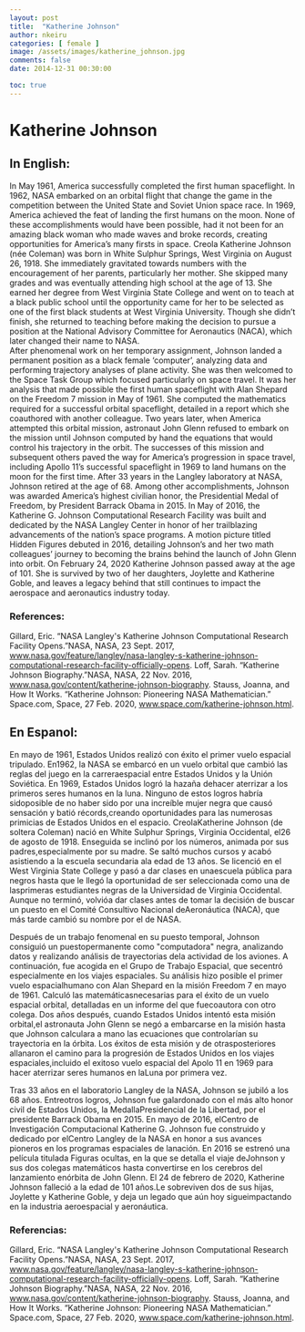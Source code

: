 ```yaml
---
layout: post
title:  "Katherine Johnson"
author: nkeiru
categories: [ female ]
image: /assets/images/katherine_johnson.jpg
comments: false
date: 2014-12-31 00:30:00

toc: true
---
```

<!-- English Section -->
# Katherine Johnson

## In English: 
In May 1961, America successfully completed the first human spaceflight. In 1962, NASA embarked on an orbital flight that change the game in the competition between the United State and Soviet Union space race. In 1969, America achieved the feat of landing the first humans on the  moon.  None  of  these  accomplishments  would  have  been  possible,  had  it  not  been  for  an  amazing black woman who made waves and broke records, creating opportunities for America’s many firsts in space. Creola Katherine Johnson (née Coleman) was born in White Sulphur Springs, West  Virginia  on  August  26,  1918.  She  immediately  gravitated  towards  numbers  with  the  encouragement  of  her  parents,  particularly  her  mother.  She  skipped  many  grades  and  was  eventually attending high school at the age of 13. She earned her degree from West Virginia State College  and  went  on  to teach  at  a  black  public  school  until  the  opportunity  came  for  her  to  be  selected as one of the first black students at West Virginia University. Though she didn’t finish, she returned to teaching before making the decision to pursue a position at the National Advisory Committee for Aeronautics (NACA), which later changed their name to NASA.  
After  phenomenal  work  on  her  temporary  assignment,  Johnson landed  a  permanent  position as a black female ‘computer’, analyzing data and performing trajectory analyses of plane activity.  She  was  then welcomed  to  the  Space  Task  Group  which  focused  particularly  on  space  travel. It was her analysis that made possible the first human spaceflight with Alan Shepard on the Freedom  7  mission  in  May  of  1961.  She  computed  the  mathematics  required  for  a  successful  orbital spaceflight, detailed in a report which she coauthored with another colleague. Two years later, when America attempted this orbital mission, astronaut John Glenn refused to embark on the mission  until  Johnson  computed  by  hand  the  equations  that  would  control  his  trajectory  in  the  orbit.  The  successes  of this  mission  and  subsequent  others  paved  the  way  for  America’s  progression in space travel, including Apollo 11’s successful spaceflight in 1969 to land humans on the moon for the first time.  After 33 years in the Langley laboratory at NASA, Johnson retired at the age of 68. Among other accomplishments, Johnson was awarded America’s highest civilian honor, the Presidential Medal of  Freedom,   by  President  Barrack  Obama  in  2015. In  May  of  2016,  the  Katherine  G.  Johnson Computational Research Facility was built and dedicated by the NASA Langley Center in honor of her trailblazing advancements of the nation’s space programs. A motion picture titled Hidden  Figures  debuted  in  2016,  detailing  Johnson’s  and her two  math  colleagues’  journey to becoming the brains behind the launch of John Glenn into orbit. On February 24, 2020 Katherine Johnson  passed  away  at  the  age  of  101.  She  is  survived  by  two  of  her  daughters,  Joylette  and  Katherine  Goble,  and  leaves  a  legacy  behind  that  still  continues  to  impact  the  aerospace  and  aeronautics industry today. 

### References:
Gillard, Eric. “NASA Langley's Katherine Johnson Computational Research Facility Opens.”NASA, NASA, 23 Sept. 2017, www.nasa.gov/feature/langley/nasa-langley-s-katherine-johnson-computational-research-facility-officially-opens. Loff, Sarah. “Katherine Johnson Biography.”NASA, NASA, 22 Nov. 2016, www.nasa.gov/content/katherine-johnson-biography. Stauss, Joanna, and How It Works. “Katherine Johnson: Pioneering NASA Mathematician.” Space.com, Space, 27 Feb. 2020, www.space.com/katherine-johnson.html.

<!-- Spanish Section -->
## En Espanol: 
En mayo de 1961, Estados Unidos realizó con éxito el primer vuelo espacial tripulado. En1962, la NASA se embarcó en un vuelo orbital que cambió las reglas del juego en la carreraespacial entre Estados Unidos y la Unión Soviética. En 1969, Estados Unidos logró la hazaña dehacer aterrizar a los primeros seres humanos en la luna. Ninguno de estos logros habría sidoposible de no haber sido por una increíble mujer negra que causó sensación y batió récords,creando oportunidades para las numerosas primicias de Estados Unidos en el espacio. CreolaKatherine Johnson (de soltera Coleman) nació en White Sulphur Springs, Virginia Occidental, el26   de   agosto   de   1918.   Enseguida   se   inclinó   por   los   números,   animada   por   sus   padres,especialmente por su madre. Se saltó muchos cursos y acabó asistiendo a la escuela secundaria ala edad de 13 años. Se licenció en el West Virginia State College y pasó a dar clases en unaescuela pública para negros hasta que le llegó la oportunidad de ser seleccionada como una de lasprimeras estudiantes negras de la Universidad de Virginia Occidental. Aunque no terminó, volvióa dar clases antes de tomar la decisión de buscar un puesto en el Comité Consultivo Nacional deAeronáutica (NACA), que más tarde cambió su nombre por el de NASA. 

Después de un trabajo fenomenal en su puesto temporal, Johnson consiguió un puestopermanente como "computadora" negra, analizando datos y realizando análisis de trayectorias dela actividad de los aviones. A continuación, fue acogida en el Grupo de Trabajo Espacial, que secentró especialmente en los viajes espaciales. Su análisis hizo posible el primer vuelo espacialhumano con Alan Shepard en la misión Freedom 7 en mayo de 1961. Calculó las matemáticasnecesarias   para   el   éxito   de   un   vuelo   espacial   orbital,   detalladas   en   un   informe   del   que   fuecoautora con otro colega. Dos años después, cuando Estados Unidos intentó esta misión orbital,el astronauta John Glenn se negó a embarcarse en la misión hasta que Johnson calculara a mano
las ecuaciones que controlarían su trayectoria en la órbita. Los éxitos de esta misión y de otrasposteriores allanaron el camino para la progresión de Estados Unidos en los viajes espaciales,incluido el exitoso vuelo espacial del Apolo 11 en 1969 para hacer aterrizar seres humanos en laLuna por primera vez.

Tras 33 años en el laboratorio Langley de la NASA, Johnson se jubiló a los 68 años. Entreotros logros, Johnson fue galardonado con el más alto honor civil de Estados Unidos, la MedallaPresidencial de la Libertad, por el presidente Barrack Obama en 2015. En mayo de 2016, elCentro de Investigación Computacional Katherine G. Johnson fue construido y dedicado por elCentro Langley de la NASA en honor a sus avances pioneros en los programas espaciales de lanación. En 2016 se estrenó una película titulada Figuras ocultas, en la que se detalla el viaje deJohnson y sus dos colegas matemáticos hasta convertirse en los cerebros del lanzamiento enórbita de John Glenn. El 24 de febrero de 2020, Katherine Johnson falleció a la edad de 101 años.Le sobreviven dos de sus hijas, Joylette y Katherine Goble, y deja un legado que aún hoy sigueimpactando en la industria aeroespacial y aeronáutica.

### Referencias:
Gillard, Eric. “NASA Langley's Katherine Johnson Computational Research Facility Opens.”NASA, NASA, 23 Sept. 2017, www.nasa.gov/feature/langley/nasa-langley-s-katherine-johnson-computational-research-facility-officially-opens. Loff, Sarah. “Katherine Johnson Biography.”NASA, NASA, 22 Nov. 2016, www.nasa.gov/content/katherine-johnson-biography. Stauss, Joanna, and How It Works. “Katherine Johnson: Pioneering NASA Mathematician.” Space.com, Space, 27 Feb. 2020, www.space.com/katherine-johnson.html. 